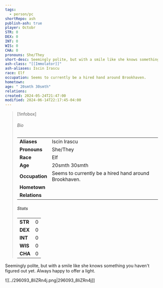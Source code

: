 ```yaml
---
tags:
  - person/pc
shortRepo: ash
publish-ash: true
player: Octobr
STR: 0
DEX: 0
INT: 0
WIS: 0
CHA: 0
pronouns: She/They
short-desc: Seemingly polite, but with a smile like she knows something you haven't figured out yet. Always happy to offer a light.
ash-class: "[[Immolator]]"
ash-aliases: Iscin Irascu
race: Elf
occupation: Seems to currently be a hired hand around Brookhaven.
hometown: 
age: " 20smth 30smth"
relations: 
created: 2024-05-24T21:47:00
modified: 2024-06-14T22:17:45-04:00
---
```


> [!infobox]
> ###### Bio
> |                |                  |
> | -------------- | ---------------- |
> |**Aliases**     | Iscin Irascu                |
> |**Pronouns**    | She/They           |
> |**Race**        | Elf            |
> |**Age**         |  20smth 30smth            |
> |**Occupation**  | Seems to currently be a hired hand around Brookhaven.        |
> |**Hometown**||
> |**Relations**|  |
> 
> ##### Stats
> |      |      |
> | ---- | ---- |
> | **STR**  | 0     |
> | **DEX**  | 0     |
> | **INT**  | 0     |
> | **WIS**  | 0     |
> | **CHA**  | 0     |


Seemingly polite, but with a smile like she knows something you haven't figured out yet. Always happy to offer a light.

![[../296093_8IiZRn4j.png|296093_8IiZRn4j]]